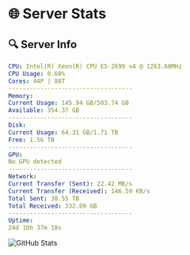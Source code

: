 # 🌐 Server Stats
## 🔍 Server Info
```yaml
CPU: Intel(R) Xeon(R) CPU E5-2699 v4 @ 1263.60MHz
CPU Usage: 0.60%
Cores: 44P | 88T
-----------------------------------
Memory:
Current Usage: 145.94 GB/503.74 GB
Available: 354.37 GB
-----------------------------------
Disk:
Current Usage: 64.31 GB/1.71 TB
Free: 1.56 TB
-----------------------------------
GPU:
No GPU detected
-----------------------------------
Network:
Current Transfer (Sent): 22.42 MB/s
Current Transfer (Received): 146.59 KB/s
Total Sent: 38.55 TB
Total Received: 332.69 GB
-----------------------------------
Uptime:
24d 10h 37m 18s
```
![GitHub Stats](https://img.shields.io/badge/Updated-2025-04-01_08:00:07-blue)